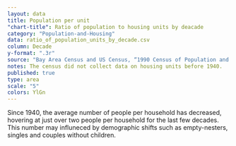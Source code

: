 ```yaml
---
layout: data
title: Population per unit
"chart-title": Ratio of population to housing units by deacade
category: "Population-and-Housing"
data: ratio_of_population_units_by_decade.csv
column: Decade
y-format: ".3r"
source: "Bay Area Census and US Census, “1990 Census of Population and Housing (1990 CPH)”."
notes: The census did not collect data on housing units before 1940.
published: true
type: area
scale: "5"
colors: YlGn
---
```


Since 1940, the average number of people per household has decreased, hovering at just over two people per household for the last few decades. This number may influneced by demographic shifts such as empty-nesters, singles and couples without children.